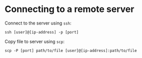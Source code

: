 # Connecting to a remote server

Connect to the server using `ssh`:

```
ssh [user]@[ip-address] -p [port]
```

Copy file to server using `scp`:

```
scp -P [port] path/to/file [user]@[ip-address]:path/to/file 
```
